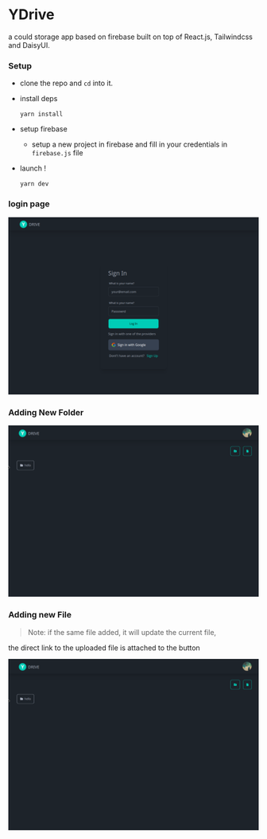 # YDrive

a could storage app based on firebase built on top of React.js, Tailwindcss and DaisyUI.

### Setup

- clone the repo and `cd` into it.

- install deps
  
  ```
  yarn install
  ```

- setup firebase
  
  - setup a new project in firebase and fill in your credentials in `firebase.js` file

- launch !
  
  ```
  yarn dev
  ```

### login page

![login.png](./Assets/login.png)

### Adding New Folder

![add-folder.gif](./Assets/add-folder.gif)

### Adding new File

> Note: if the same file added, it will update the current file,

the direct link to the uploaded file is attached to the button

![add-folder.gif](./Assets/add-folder.gif)
